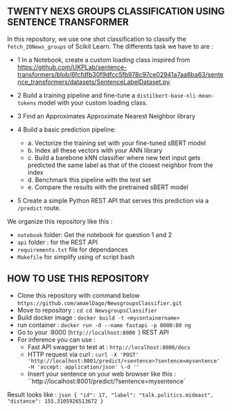## TWENTY NEXS GROUPS CLASSIFICATION USING SENTENCE TRANSFORMER


In this repository, we use one shot classification to classify the ```fetch_20News_groups``` of Scikit Learn.
The differents task we have to are : 
 - 1 In a Notebook, create a custom loading class inspired from https://github.com/UKPLab/sentence-transformers/blob/6fcfdfb30f9dfcc5fb978c97ce02941a7aa6ba63/sentence_transformers/datasets/SentenceLabelDataset.py.

 - 2 Build a training pipeline and fine-tune a ```distilbert-base-nli-mean-tokens``` model with your custom loading class.

 - 3 Find an Approximates Approximate Nearest Neighbor library

 - 4 Build a basic prediction pipeline:
    - a. Vectorize the training set with your fine-tuned sBERT model
    - b. Index all these vectors with your ANN library
    - c. Build a barebone kNN classifier where new text input gets predicted the same label as that of the closest neighbor from the index
    - d. Benchmark this pipeline with the test set
    - e. Compare the results with the pretrained sBERT model

 - 5 Create a simple Python REST API that serves this prediction via a ```/predict``` route.


 We organize this repository like this : 

 - ```notebook``` folder: Get the notebook for question 1 and 2
 - ```api``` folder : for the REST API
 - ```requirements.txt``` file for dependances
 - ```Makefile``` for simplify using of script bash



 ## HOW TO USE THIS REPOSITORY

  - Clone this repository with command below ```https://github.com/amaelDago/NewsgroupsClassifier.git```
  - Move to repository : ```cd cd NewsgroupsClassifier```
  - Build docker image : ```docker build -t <mycontainername>```
  - run container : ```docker run -d --name fastapi -p 8000:80 ng```
  - Go to your <host>:8000 (```http://localhost:8000 ```) REST API
  - For inference you can use : 
      - Fast API swagger to test at :  ```http://localhost:8000/docs```
      - HTTP request via curl : ```curl -X 'POST' 'http://localhost:8001/predict/<sentence>?sentence=mysentence' -H 'accept: application/json' \-d ''```
      - Insert your sentence on your web browser like this : ``http://localhost:8001/predict/<sentence>?sentence=mysentence`

   Result looks like : 
      ```json
         {
      "id": 17,
      "label": "talk.politics.mideast",
      "distance": 155.3105926513672
      }
      ```

   